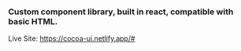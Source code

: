 ### Custom component library, built in react, compatible with basic HTML.

Live Site: https://cocoa-ui.netlify.app/#
